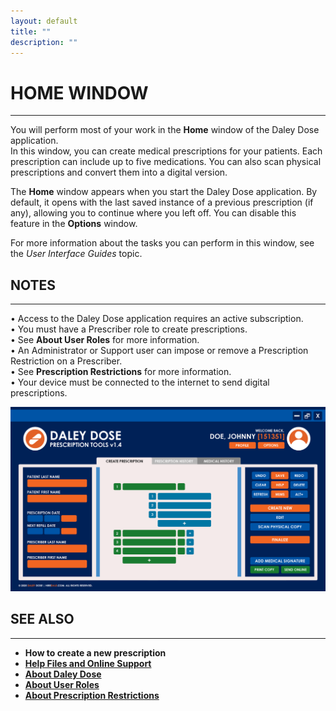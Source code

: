 ```yaml
---
layout: default
title: ""
description: ""
---
```


# HOME WINDOW
---
You will perform most of your work in the **Home** window of the Daley Dose application.  
In this window, you can create medical prescriptions for your patients. Each prescription can include up to five medications. You can also scan physical prescriptions and convert them into a digital version.

The **Home** window appears when you start the Daley Dose application. By default, it opens with the last saved instance of a previous prescription (if any), allowing you to continue where you left off. You can disable this feature in the **Options** window.

For more information about the tasks you can perform in this window, see the *User Interface Guides* topic.

## NOTES
---
• Access to the Daley Dose application requires an active subscription.  
• You must have a Prescriber role to create prescriptions.  
• See **About User Roles** for more information.  
• An Administrator or Support user can impose or remove a Prescription Restriction on a Prescriber.  
• See **Prescription Restrictions** for more information.  
• Your device must be connected to the internet to send digital prescriptions.


![Daily Dose user interface](/assets/images/daley-dose-home-window-clean.png)

## **SEE ALSO**
---
- **How to create a new prescription**
- [**Help Files and Online Support**](/daleydose/help-files)
- [**About Daley Dose**](/daleydose/about-daley-dose)
- [**About User Roles**](/daleydose/about-user-roles)
- [**About Prescription Restrictions**](/daleydose/about-prescription-restrictions)
